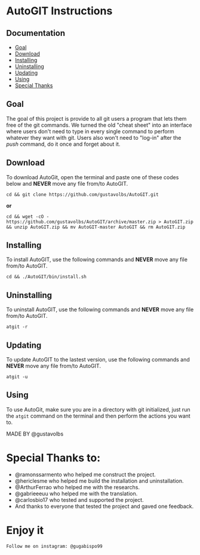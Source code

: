 # AutoGIT Instructions

## Documentation
* [Goal](https://github.com/gustavolbs/AutoGIT#goal)
* [Download](https://github.com/gustavolbs/AutoGIT#download)
* [Installing](https://github.com/gustavolbs/AutoGIT#installing)
* [Uninstalling](https://github.com/gustavolbs/AutoGIT#uninstalling)
* [Updating](https://github.com/gusatvolbs/AutoGIT#updating)
* [Using](https://github.com/gustavolbs/AutoGIT#using)
* [Special Thanks](https://github.com/gustavolbs/AutoGIT#special-thanks)


## Goal
   The goal of this project is provide to all git users a program that lets them free of the git commands. We turned the old "cheat sheet" into an interface where users don't need to type in every single command to perform whatever they want with git. Users also won't need to "log-in" after the _push_ command, do it once and forget about it.
   
## Download
To download AutoGit, open the terminal and paste one of these codes below and **NEVER** move any file from/to AutoGIT.
```
cd && git clone https://github.com/gustavolbs/AutoGIT.git
```
**or**
```
cd && wget -cO - https://github.com/gustavolbs/AutoGIT/archive/master.zip > AutoGIT.zip && unzip AutoGIT.zip && mv AutoGIT-master AutoGIT && rm AutoGIT.zip
```

## Installing
To install AutoGIT, use the following commands and **NEVER** move any file from/to AutoGIT.
```
cd && ./AutoGIT/bin/install.sh
```

## Uninstalling
To uninstall AutoGIT, use the following commands and **NEVER** move any file from/to AutoGIT.
```
atgit -r 
```

## Updating
To update AutoGIT to the lastest version, use the following commands and **NEVER** move any file from/to AutoGIT.
```
atgit -u
```

## Using
   To use AutoGit, make sure you are in a directory with git initialized, just run the ```atgit``` command on the terminal and then perform the actions you want to.

MADE BY @gustavolbs

# Special Thanks to:

- @ramonssarmento who helped me construct the project.
- @hericlesme who helped me build the installation and uninstallation.
- @ArthurFerrao who helped me with the researchs.
- @gabrieeeuu who helped me with the translation.
- @carlosbio17 who tested and supported the project.
- And thanks to everyone that tested the project and gaved one feedback.

# Enjoy it
    Follow me on instagram: @gugabispo99